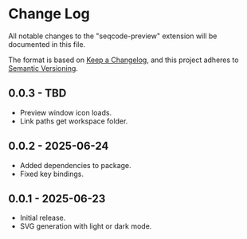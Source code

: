 # Change Log

All notable changes to the "seqcode-preview" extension will be documented in this file.

The format is based on [Keep a Changelog](https://keepachangelog.com/en/1.1.0/), and this project adheres to [Semantic Versioning](https://semver.org/spec/v2.0.0.html).

## 0.0.3 - TBD

- Preview window icon loads.
- Link paths get workspace folder.

## 0.0.2 - 2025-06-24

- Added dependencies to package.
- Fixed key bindings.

## 0.0.1 - 2025-06-23

- Initial release.
- SVG generation with light or dark mode.
